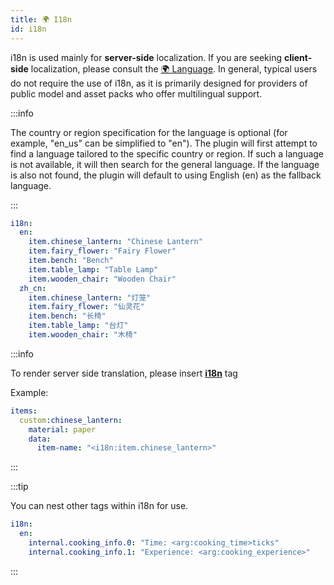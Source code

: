 ```yaml
---
title: 🌍 I18n
id: i18n
---
```


i18n is used mainly for **server-side** localization. If you are seeking **client-side** localization, please consult the [🌍 Language](./lang.md). In general, typical users do not require the use of i18n, as it is primarily designed for providers of public model and asset packs who offer multilingual support.

:::info

The country or region specification for the language is optional (for example, "en\_us" can be simplified to "en"). The plugin will first attempt to find a language tailored to the specific country or region. If such a language is not available, it will then search for the general language. If the language is also not found, the plugin will default to using English (en) as the fallback language.

:::

```yaml
i18n:
  en:
    item.chinese_lantern: "Chinese Lantern"
    item.fairy_flower: "Fairy Flower"
    item.bench: "Bench"
    item.table_lamp: "Table Lamp"
    item.wooden_chair: "Wooden Chair"
  zh_cn:
    item.chinese_lantern: "灯笼"
    item.fairy_flower: "仙灵花"
    item.bench: "长椅"
    item.table_lamp: "台灯"
    item.wooden_chair: "木椅"
```

:::info

To render server side translation, please insert [**i18n**](../reference/text_format.md#i18n_id_) tag

Example:
```yml
items:
  custom:chinese_lantern:
    material: paper
    data:
      item-name: "<i18n:item.chinese_lantern>"
```
:::

:::tip

You can nest other tags within i18n for use.

```yaml
i18n:
  en:
    internal.cooking_info.0: "Time: <arg:cooking_time>ticks"
    internal.cooking_info.1: "Experience: <arg:cooking_experience>"
```

:::